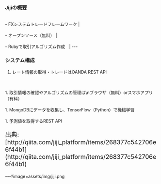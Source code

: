 ### Jijiの概要
<br>
- FXシステムトレードフレームワーク |
<br>
<br>
- オープンソース（無料） |
<br>
<br>
- Rubyで取引アルゴリズム作成　|
---

### システム構成
1. レート情報の取得・トレードはOANDA REST API
<br>
<br>
1. 取引情報の確認やアルゴリズムの管理は\nブラウザ（無料）orスマホアプリ（有料）
<br>
<br>
1. MongoDBにデータを収集し、TensorFlow（Python）で機械学習
<br>
<br>
1. 予測値を取得するREST API
<br>
<p style="font-size: 20px;">出典: [http://qiita.com/jiji_platform/items/268377c542706e6f44b1](http://qiita.com/jiji_platform/items/268377c542706e6f44b1)</p>

---?image=assets/img/jiji.png

